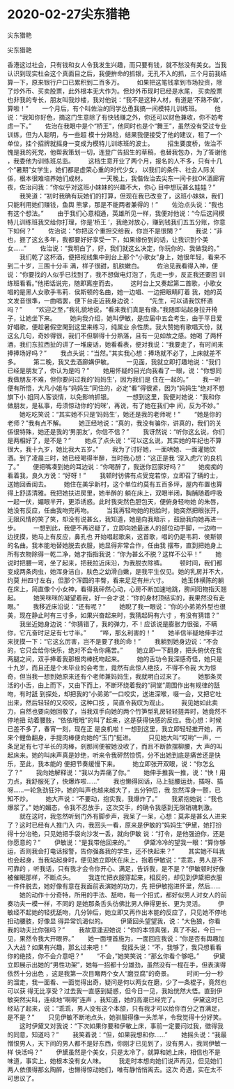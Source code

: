 # 2020-02-27尖东猎艳



尖东猎艳



尖东猎艳


香港这过社会，只有钱和女人令我发生兴趣，而只要有钱，就不愁没有美女。当我认识到现实杜会这个真面目之后，我便拚命的抓银，无孔不入的抓，三个月前我结算一下，原来银行户口已累积到二百多万。  　　如果把这笔钱拿到市场投资，除了炒外币、买卖股票，此外根本无大作为。但炒外币现时已经是水尾， 买卖股票也非我的专长，朋友叫我炒楼，我对他说：“我不是这种人材，有道是‘不熟不做’，算啦！”  　　一个月后，有个叫佐治的同学怂恿我搞一间模特儿训练班。  　　他说：“我知你好色，摘这门生意除了有快钱赚之外，你还可以财色兼收，你不妨考虑一下。”  　　佐治在我眼中是个“桥王”，他同时也是个“舞王”，虽然没有受过专业训练，但为人聪明，与一些超 模十分熟稔，结果我便接受了他的建议，租了一个单位，挂个招牌就摇身一变成为模特儿训练班的波士。  　　招生要度桥，佐治不愧是我的死党，他帮我策划一切，连登广告招生的草稿，也替我包办，为了答谢他 ，我委他为训练班总监。  　　这档生意开业了两个月，报名的人不多，只有十几个“暑期”女学生，她们都是虚荣心重的时代少女， 以我们的条件、社会人际关係，根本很难培养她们成材。  　　一天晚上，我偕佐治去尖东一间卡拉OK酒廊宵夜，佐治问我：“你似乎对这班小妹妹的兴趣不大，你心 目中想玩甚幺娃娃？”  　　我笑道：“初时我确有玩她们的打算，但现在我已改变了，这班小妹妹，我们只能利用她们赚钱，鱼舆 熊掌，那是不能两者兼得的！”  　　佐治点头说：“我也有这个想法。”  　　由于我们心意相通，英雄所见一样，我便对他说：“今后这间模特儿训练班我交给你打理，你是‘桥王 ’，我绝对放心，赚到钱我们五五分账，你意下如何？”  　　佐治说：“你把这个重担交给我，你岂不是很閑？”  　　我说：“非也，捱了这幺多年，我都要好好享受一下，如果缘份到的话，让我识到个美女……”  　　佐治说：“我明白了，好，我们就这幺决定，你玩你的、我做我的。”  　　我们乾了这杯酒，便把视线集中到台上那个“小歌女”身上，她很年轻，看来不到二十岁，三围十分丰 满，样子很甜，肌肤嫩白。  　　佐治见我看得入神，便说：“你要找的人似乎已找到了，我不想做电灯泡了，先走一步，反正我还要回 训练班看看。”他把话说完，随即离座而去。  　　这时台上又奏起第二首歌，小歌女唱的是黑人女歌手韦莉．侯斯顿的名曲，她一边唱、一边把眼睛盯着 我，她的英文发音很準，一曲唱罢，便下台走近我身边说：  　　“先生，可以请我饮杯酒吗？”  　　“欢迎之至，”我礼貌地说，“看来我们真是有缘。”我随即站起身拉开椅子，让她坐下来。  　　她向我介绍，她叫伊敏，是应届中五会考生，由于平日爱好唱歌，便趁暑假空閑到这里来练习，纯属业 余性质。我大赞她有歌唱天份，就这幺几句，奇妙得很，我们不但聊得十分熟落，且有一见如故之感。她喝 了两杯酒，我们东拉西扯的讲了一堆废话，她看看表，便对我说：“我要走了，有时间来捧捧场好吗？”  　　我点头说：“当然。”其实我心想：捧场就不必了，上床就差不多。  　　第二晚，我又去酒廊媾伊敏。  　　一见面，我就立即打趣地说：“我们已经是朋友了，你认为是吗？”  　　她用怀疑的目光向我看了一眼，说：“你想同我做朋友不难，但你要问过我的‘妈妈生’，因为我们是 住在一起的。”  　　我一听便有所悟，大凡小姐与“妈妈生”同住的，必定“看”得很紧，因为“妈妈生”绝对不想旗下小 姐同人客谈情，以免影响抓银。  　　一想到这里，我便对她说：“我和你做朋友，是私事，毋须惊动你的‘妈咪’，再说，有了她在我们中 间，反为不妙。”  　　她吃吃笑说：“其实她不只是‘妈妈生’，她还是我的老师呢！”  　　“她是你的老师？”我有点不解。  　　她正经地说：“真的，我没有骗你，讲真的，我们的关係很特殊，她还是我的‘男朋友’，你信不信？”  　　我讶然说：“听你这幺说，你们是两相好了，是不是？”  　　她点了点头说：“可以这幺说，其实她的年纪也不算很大，我十九岁，她比我大五岁。”  　　我为了讨好她，一面哄她、一面灌她饮酒。到了凌晨三时，她已经喝得半醉，当时我心想：“这正是我 ‘深入虎穴’的良机了。”  　　便把嘴凑到她的耳边说：“你喝醉了，我送你回家好吗？”  　　她痴痴的看着我，良久方说：“好呀！”  　　我顿时彷佛有点受宠若惊，立即召了辆的士，送她回香闺去。  　　她住在美孚新村，这个单位约莫有五百多坪，屋内布置也算得上舒适清雅。我把她扶进房里，她半醉的 躺在床上，双眼半闭，胸脯随着呼吸一起一伏，媚眼半开，更添诱惑。此时我突然色胆包天，便俯身轻吻她 的朱唇，她没有反应，任由我吻完再吻。  　　当我再轻吻她的粉脸时，她突然把眼张开，无限风情的笑了笑，却没有说甚幺，我知道，她是向我暗示 ，鼓励我向她再进一步。  　　一想到此，我便不再迟疑了，立即向她最迷人的部位动手脚，一边吻一边抚摸，她马上有反应，鼻孔也 开始唱起歌来，这首歌，唱的仍是韦莉．侯斯顿的名曲。我本能地替她脱去衣服，她显得非常合作，任由我 摆布，直到把她身上所有衣物除得一乾二净，她才指指我说：“你为甚幺不脱？这样不公平！”  　　她说时把腰一弯，坐了起来，把我拉近床沿，为我脱衣除裤。  　　顿时间，我们都变成两条肉虫，她浑身洁白，肤色之幼滑白嫩，是我平生仅见。她的乳房并不大，约莫 卅四寸左右，但那个浑圆的丰臀，看来足足有卅六寸。  　　她玉体横陈的躺在床上，简直像个小女神，看得我砰然心动，心房不断加速地跳，胯间阳物指天翘起。  　　她笑咪咪的凝望着我，好一会才说：“你的身材顶结实的，我果然没有走眼。”  　　我移近床沿说：“还有呢？”  　　她睨了我一眼说：“你的小弟弟外型也很美，现在静止时有三寸多，如果兴奋起来时，我猜起码有六寸 ，有没有猜错？”  　　我坐近她身边说：“你猜错了，我的弹力，不！应该说是膨胀力很强，不瞒你，它亢奋时足足有七寸半。”  　　“哗，那幺利害的！”  　　她半信半疑地伸手过来抚摸一下：“它这幺厉害，岂不是要了我的命！”  　　我躺到她身边说：“不会的，它只会给你快乐，绝对不会令你痛苦。”  　　她立即一下翻身，把头俯伏在我两腿之间，双手捧着我那根肉棒抚吻起来。  　　她的舌功令我深感奇怪，她只是十九岁，而且还是个未毕业的会考生，竟然有此惊人绝技，不得不令我 大为惊奇，但当我一想到她原来还有个老师兼妈妈生，我就明白过来了。  　　她那条灵活的小舌，由上而下，又由下而上，不断环绕着我的“祠堂”周围作出有规律的舐吻，有时舐 到探处，却把我的“小弟弟”一口咬实，送进深喉，啜一会，又把它吐出来，然后轻轻的又咬咬，这种口技 ，简直令我叹为观止。  　　我见她如此卖力，自然也要向她回敬了，当我双手向她的两个竹笋型乳房轻轻搓弄时，她竟然不停地扭 动着腰肢，“依依哦哦”的叫了起来，这是获得快感的反应。我心想：时候已差不多了，春宵一刻，现在正 是良机啦！一想到这里，我立即轻轻推开她，再来个鲤鱼翻身，手提肉棒便向她的“玉门”挺进。  　　只见她大叫“哎哟”一声，一条足足有七寸半长的肉棒，剎那间便被她没收了，而且不断款摆柳腰，大 声的叫起床来。她的叫床声真是妙绝，听来令我砰然惊慌，分不出她到底是痛苦还是快乐，至此，我本能的 便把节奏缓慢下来。  　　她立即张开双眼，说：“你怎幺了？”  　　我向她解释说：“我以为弄痛了你。”  　　她伸手推我一推，说：“快！用力点，我舒服死了，快爆炸啦……”  　　我也懒得回话，马上挺腰运劲，插呀、插呀……一轮急劲狂沖，她的叫声也越来越大了，五分钟后，我 忽然浑身一颤，已知不炒。  　　她大声说：“不要动，抱实我，我爆炸了。”  　　我紧抱她说：“我也爆浆了。”  她的媚态，令我不忍放手，这次交手，的确令我感到无限销魂刺激。  　　就在这时，我忽然听到门外有脚步声，我呆了一呆，心想：莫非是甚幺人进来了？这时已经有人推门入 内，我回头一看，原来是伊敏的“妈妈生”伊黛，她打扮得十分冶艳，只见她把手袋向沙发一丢，就向伊敏 说：“打令，是他强迫你，还是你愿意的？”  　　伊敏说：“是我带他回来的。”  　　伊黛冷冷的望我一眼：“算你够运，否则我会打电话报警，告你强姦我的学生，还不快起来？”  　　其实她不叫我也会起身，当我站起身时，便见她立即伏在床上，抱着伊敏说：“乖乖，男人是不可靠的 ，听我话，只有我才会令你开心、满足，告诉我，是不是？”伊敏顿时好像被催眠那样，不断点头。  　　我连忙把衣服穿起来，相反的，却见到伊黛把衣服一件件脱去，她好像有意在我面前表演她的功力，先 把伊敏抱进怀里，然后……  　　她的动作十分奇特，所用的手法、舐吻，每一个招式，都好似男人对女人的前奏功夫一模一样，不同的 是她那条舌头彷佛比男人伸得更长、更为灵活。  　　伊敏经不起她的轻抚舐吻，几分钟后，她立即又再作出本能的反应了，只见她不停地扭动腰肢，好像显 得异常饥渴似的。  　　伊黛回头望望我，说：“大色狼，你看我的功夫比你强吗？”  　　我故意逢迎她说：“你的本领真强，真了不起，今日一见，果然令我大开眼界。”  　　她一面埋首施为，一面回应我说：“你是否有舆趣加入大战？如果有兴趣，那幺过来吧！”  　　我摇头说：“不，我够了，我只想看看你的绝技，你不会介意吧？”  　　“不会，”她笑笑说：“那幺你看个够吧。”  　　伊黛立即展示出她的“男性功架”，她每一招都十分雄劲，虽然没有一棍在手，但表演得依然十分出色 ，这是我第一次目睹两个女人“磨豆腐”的奇景。  　　时间一分一秒的溜走，我一面看、一面觉得出奇，疑问是何以两女在磨，少了一条棍子，竟然也可以获 得无比享受？过去我一直感到疑惑，但今日一见，我始恍然大悟。直到伊敏突然尖叫，连续地“啊啊”连声 ，我知道，她的高潮已经完了。  　　伊黛这时已经站了起来，说：“乖乖，男人没有这个本颌，只有我才可以给你百分之百满足，是不是？”  　　只见伊敏不断地点头，她驯服得像一头羔羊，令我觉得十分好笑。  　　这时伊黛又对我说：“下次如果你要和伊敏上床，事前一定要问过我，徵得我的同意，知道吗？”  　　我笑着说：“但，如果我想和你……”  　　她摇头说：“我最憎恨男人，天下间的男人都不是好东西，你刚才已见到了，没有男人，我同伊敏一样 快活吗？”  　　伊黛虽然是个美女，只是太冷了，就算和她上床，相信也不是味道，事实上，她根本没有女人味。  　　我走时本想向她们说声再见，但见她们两人依偎得那幺陶醉，也懒得惊动她们，唯有静悄悄离去。这次 奇遇，实在太不可思议了。
            

